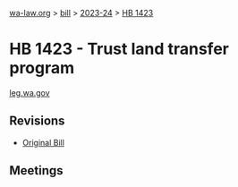 [wa-law.org](/) > [bill](/bill/) > [2023-24](/bill/2023-24/) > [HB 1423](/bill/2023-24/hb/1423/)

# HB 1423 - Trust land transfer program
[leg.wa.gov](https://app.leg.wa.gov/billsummary?BillNumber=1423&Year=2023&Initiative=false)

## Revisions
* [Original Bill](1/)

## Meetings